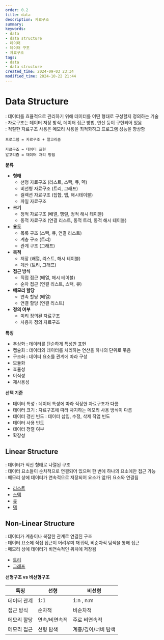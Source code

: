 ```yaml
---
order: 0.2
title: data
description: 자료구조
summary:
keywords:
- data
- data structure
- 데이터
- 데이터 구조
- 자료구조
tags:
- data
- data structure
created_time: 2024-09-03 23:34
modified_time: 2024-10-22 21:44
---
```


# Data Structure
: 데이터를 효율적으로 관리하기 위해 데이터를 어떤 형태로 구성할지 정의하는 기술  
: 자료구조는 데이터 저장 방식, 데이터 접근 방법, 연산 등이 구현되어 있음  
: 적절한 자료구조 사용은 메모리 사용을 최적화하고 프로그램 성능을 향상함  

```
프로그램 = 자료구조 + 알고리즘

자료구조 = 데이터 표현 
알고리즘 = 데이터 처리 방법
```


**분류**
- **형태**
  - 선형 자료구조 (리스트, 스택, 큐, 덱)
  - 비선형 자료구조 (트리, 그래프)
  - 컬렉션 자료구조 (집합, 맵, 해시테이블)
  - 파일 자료구조
- **크기**
  - 정적 자료구조 (배열, 행렬, 정적 해시 테이블)
  - 동적 자료구조 (연결 리스트, 동적 트리, 동적 해시 테이블)
- **용도**
  - 목록 구조 (스택, 큐, 연결 리스트)
  - 계층 구조 (트리)
  - 관계 구조 (그래프)
- **목적**
  - 저장 (배열, 리스트, 해시 테이블)
  - 계산 (트리, 그래프)
- **접근 방식**
  - 직접 접근 (배열, 해시 테이블)
  - 순차 접근 (연결 리스트, 스택, 큐)
- **메모리 할당**
  - 연속 할당 (배열)
  - 연결 할당 (연결 리스트)
- **정의 여부**
  - 미리 정의된 자료구조
  - 사용자 정의 자료구조


**특징**
- 추상화 : 데이터를 단순하게 특성만 표현
- 캡슐화 : 데이터와 데이터를 처리하는 연산을 하나의 단위로 묶음
- 구조화 : 데이터 요소를 관계에 따라 구성
- 모듈화
- 효율성 
- 이식성
- 재사용성


**선택 기준**
- 데이터 특성 : 데이터 특성에 따라 적정한 자료구조가 다름
- 데이터 크기 : 자료구조에 따라 차지하는 메모리 사용 방식이 다름
- 데이터 갱신 빈도 : 데이터 삽입, 수정, 삭제 작업 빈도
- 데이터 사용 빈도
- 데이터 정렬 여부
- 확장성



## Linear Structure
: 데이터가 직선 형태로 나열된 구조  
: 데이터 요소들이 순차적으로 연결되어 있으며 한 번에 하나의 요소에만 접근 가능  
: 메모리 상에 데이터가 연속적으로 저장되어 요소가 앞/뒤 요소와 연결됨  

- [리스트](./ds-list.md)
- [스택](./ds-stack.md)
- [큐](./ds-queue.md)
- [덱](./ds-deque.md) 



## Non-Linear Structure
: 데이터가 계층이나 복잡한 관계로 연결된 구조  
: 데이터 요소에 직접 접근이 어려우며 재귀적, 비순차적 탐색을 통해 접근  
: 메모리 상에 데이터가 비연속적인 위치에 저장됨  

- [트리](./ds-tree.md)
- [그래프](./ds-graph.md)


**선형구조 vs 비선형구조**

특징 | 선형 | 비선형
---|---|---
데이터 관계 | 1:1 | 1:n , n:m
접근 방식 | 순차적 | 비순차적
메모리 할당 | 연속/비연속적 | 주로 비연속적
메모리 접근 | 선형 탐색 | 계층/깊이/너비 탐색
